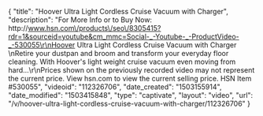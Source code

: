 {
    "title": "Hoover Ultra Light Cordless Cruise Vacuum with Charger",
    "description": "For More Info or to Buy Now: http:\/\/www.hsn.com\/products\/seo\/8305415?rdr=1&sourceid=youtube&cm_mmc=Social-_-Youtube-_-ProductVideo-_-530055\r\nHoover Ultra Light Cordless Cruise Vacuum with Charger \nRetire your dustpan and broom and transform your everyday floor cleaning. With Hoover's light weight cruise vacuum even moving from hard...\r\nPrices shown on the previously recorded video may not represent the current price.  View hsn.com to view the current selling price. HSN Item #530055",
    "videoid": "112326706",
    "date_created": "1503155914",
    "date_modified": "1503415848",
    "type": "captivate",
    "layout": "video",
    "url": "\/v\/hoover-ultra-light-cordless-cruise-vacuum-with-charger\/112326706"
}